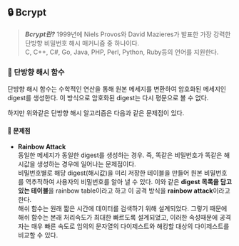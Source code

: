 ## 🔒 Bcrypt

> ***Bcrypt란?***
1999년에 Niels Provos와 David Mazieres가 발표한 가장 강력한 단방향 비밀번호 해시 매커니즘 중 하나이다.<br>
C, C++, C#, Go, Java, PHP, Perl, Python, Ruby등의 언어를 지원한다.

### 🧩  단방향 해시 함수
단방향 해시 함수는 수학적인 연산을 통해 원본 메세지를 변환하여 암호화된 메세지인 digest를 생성한다. 이 방식으로 암호화된 digest는 다시 평문으로 볼 수 없다.

하지만 위와같은 단방향 해시 알고리즘은 다음과 같은 문제점이 있다.

#### 📍 문제점
* **Rainbow Attack**
    <br>
    동일한 메세지가 동일한 digest를 생성하는 경우. 즉, 똑같은 비밀번호가 똑같은 해시값을 생성하는 경우에 일어나는 문제점이다.<br>
    비밀번호별로 해당 digest(해시값)을 미리 저장한 테이블을 만들어 원본 비밀번호를 역추적하여 사용자의 비밀번호를 알아 낼 수 있다. 이와 같은 **digest 목록을 담고 있는 테이블**을 rainbow table이라고 하고 이 공격 방식을 **rainbow attack**이라고 한다.
    <br>
    해쉬 함수는 원래 짧은 시간에 데이터를 검색하기 위해 설계되었다. 그렇기 때문에 해쉬 함수는 본래 처리속도가 최대한 빠르도록 설계되었고, 이러한 속성때문에 공격자는 매우 빠른 속도로 임의의 문자열의 다이제스트와 해킹할 대상의 다이제스트를 비교할 수 있다.